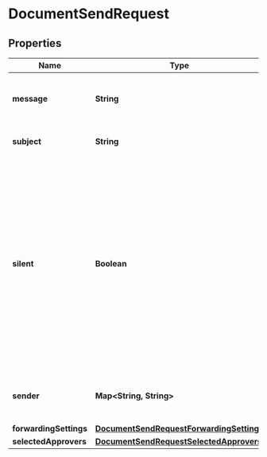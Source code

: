 

# DocumentSendRequest


## Properties

Name | Type | Description | Notes
------------ | ------------- | ------------- | -------------
**message** | **String** | A message that will be sent by email with a link to a document to sign. |  [optional]
**subject** | **String** | Value that will be used as the email subject. |  [optional]
**silent** | **Boolean** | Disables sent, viewed, comment, and completed email notifications for document recipients and the document sender. By default, notifications emails are sent for specific actions. If set as true, it won&#39;t affect the \&quot;Approve document\&quot; email notification sent to the Approver. |  [optional]
**sender** | **Map&lt;String, String&gt;** | You can set a sender of a document as an &#x60;email&#x60; or &#x60;membership_id&#x60; |  [optional]
**forwardingSettings** | [**DocumentSendRequestForwardingSettings**](DocumentSendRequestForwardingSettings.md) |  |  [optional]
**selectedApprovers** | [**DocumentSendRequestSelectedApprovers**](DocumentSendRequestSelectedApprovers.md) |  |  [optional]



